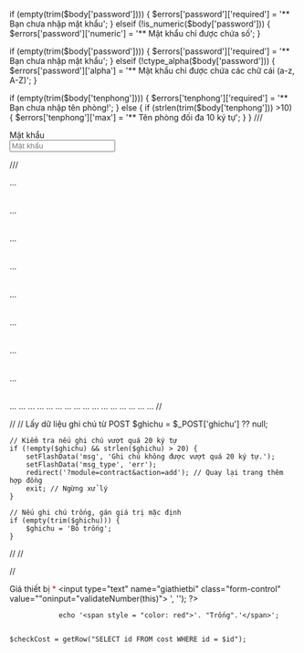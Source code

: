 if (empty(trim($body['password']))) {
    $errors['password']['required'] = '** Bạn chưa nhập mật khẩu';
} elseif (!is_numeric($body['password'])) {
    $errors['password']['numeric'] = '** Mật khẩu chỉ được chứa số';
}



if (empty(trim($body['password']))) {
    $errors['password']['required'] = '** Bạn chưa nhập mật khẩu';
} elseif (!ctype_alpha($body['password'])) {
    $errors['password']['alpha'] = '** Mật khẩu chỉ được chứa các chữ cái (a-z, A-Z)';
}


if (empty(trim($body['tenphong']))) {
        $errors['tenphong']['required'] = '** Bạn chưa nhập tên phòng!';
} else {
        if (strlen(trim($body['tenphong'])) >10) {
            $errors['tenphong']['max'] = '** Tên phòng đối đa 10 ký tự';
    }
}
///
<div class="form-group">
                <label for="">Mật khẩu</label><br />            
                <input 
        type="password" 
        name="password" 
        class="" 
        placeholder="Mật khẩu" 
        maxlength="6" 
        oninput="validatePasswordLength(this)"
    >
    <small id="passwordHelp" style="color: red; display: none;">Mật khẩu phải đủ 6 ký tự!</small>
            </div>

///
            <!-- On tables -->
<table class="table-primary">...</table>
<table class="table-secondary">...</table>
<table class="table-success">...</table>
<table class="table-danger">...</table>
<table class="table-warning">...</table>
<table class="table-info">...</table>
<table class="table-light">...</table>
<table class="table-dark">...</table>

<!-- On rows -->
<tr class="table-primary">...</tr>
<tr class="table-secondary">...</tr>
<tr class="table-success">...</tr>
<tr class="table-danger">...</tr>
<tr class="table-warning">...</tr>
<tr class="table-info">...</tr>
<tr class="table-light">...</tr>
<tr class="table-dark">...</tr>

<!-- On cells (`td` or `th`) -->
<tr>
  <td class="table-primary">...</td>
  <td class="table-secondary">...</td>
  <td class="table-success">...</td>
  <td class="table-danger">...</td>
  <td class="table-warning">...</td>
  <td class="table-info">...</td>
  <td class="table-light">...</td>
  <td class="table-dark">...</td>
</tr>
//
 <div class="container mt-5">

//
  // Lấy dữ liệu ghi chú từ POST
    $ghichu = $_POST['ghichu'] ?? null;

    // Kiểm tra nếu ghi chú vượt quá 20 ký tự
    if (!empty($ghichu) && strlen($ghichu) > 20) {
        setFlashData('msg', 'Ghi chú không được vượt quá 20 ký tự.');
        setFlashData('msg_type', 'err');
        redirect('?module=contract&action=add'); // Quay lại trang thêm hợp đồng
        exit; // Ngừng xử lý
    }

    // Nếu ghi chú trống, gán giá trị mặc định
    if (empty(trim($ghichu))) {
        $ghichu = 'Bỏ trống';
    }

//
    <td style="text-align: center;background-color:blue"><b><?php echo $item['tenphong']; ?></b></td>
//
    <table class="table table-dark table-striped-columns">

//
                    <div class="form-group">
                    <label for="">Giá thiết bị <span style="color: red">*</span></label>
                    <input type="text" name="giathietbi" class="form-control" value="<?php echo old('giathietbi', $old); ?>"oninput="validateNumber(this)">
                    <?php echo form_error('giathietbi', $errors, '<span class="error">', '</span>'); ?>
                </div>
                <script>
                    // Hàm kiểm tra chỉ cho phép nhập số
                    function validateNumber(input) {
                        input.value = input.value.replace(/[^0-9\.]/g, ''); // Loại bỏ ký tự không phải số
                         input.value = input.value.replace(/[^a-zA-Z\s]/g, ''); // Loại bỏ ký tự không phải chữ cái
                    }
                </script>

                echo '<span style = "color: red">'. "Trống".'</span>';


    $checkCost = getRow("SELECT id FROM cost WHERE id = $id");